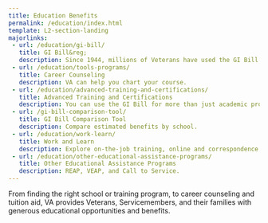 ```yaml
---
title: Education Benefits
permalink: /education/index.html
template: L2-section-landing
majorlinks:
 - url: /education/gi-bill/
   title: GI Bill&reg;
   description: Since 1944, millions of Veterans have used the GI Bill to pay for college.
 - url: /education/tools-programs/
   title: Career Counseling
   description: VA can help you chart your course.
 - url: /education/advanced-training-and-certifications/
   title: Advanced Training and Certifications
   description: You can use the GI Bill for more than just academic programs.
 - url: /gi-bill-comparison-tool/
   title: GI Bill Comparison Tool
   description: Compare estimated benefits by school.
 - url: /education/work-learn/
   title: Work and Learn
   description: Explore on-the-job training, online and correspondence study, and other programs.
 - url: /education/other-educational-assistance-programs/
   title: Other Educational Assistance Programs
   description: REAP, VEAP, and Call to Service.
---
```


From finding the right school or training program, to career counseling and tuition aid, VA provides Veterans, Servicemembers, and their families with generous educational opportunities and benefits.

